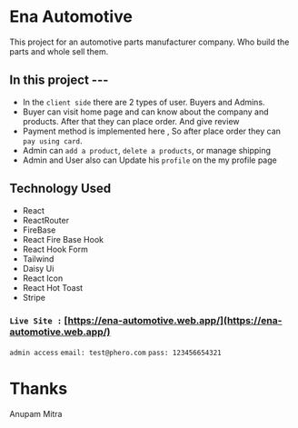 # Ena Automotive

This project for an automotive parts manufacturer company. Who build the parts and whole sell them. 

## In this project ---
- In the `client side` there are 2 types of user. Buyers and Admins. 
- Buyer can visit home page and can know about the company and products. After that they can place order. And give review
- Payment method is implemented here , So after place order they can` pay using card`.
- Admin can `add a product`, `delete a products`, or manage shipping 
- Admin and User also can Update his `profile` on the my profile page

## Technology Used
- React
- ReactRouter
- FireBase
- React Fire Base Hook
- React  Hook Form
- Tailwind
- Daisy Ui
- React Icon
- React Hot Toast
- Stripe

### `Live Site :` [https://ena-automotive.web.app/](https://ena-automotive.web.app/)


`admin access`
`email: test@phero.com`
`pass: 123456654321`

# Thanks 
Anupam Mitra